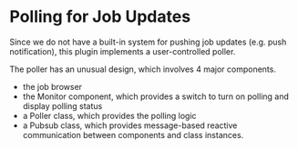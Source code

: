 # Polling for Job Updates

Since we do not have a built-in system for pushing job updates (e.g. push notification), this plugin implements a user-controlled poller.

The poller has an unusual design, which involves 4 major components.

- the job browser
- the Monitor component, which provides a switch to turn on polling and display polling status
- a Poller class, which provides the polling logic
- a Pubsub class, which provides message-based reactive communication between components and class instances.


